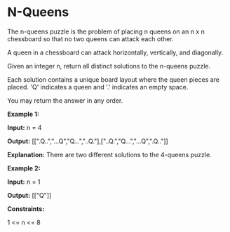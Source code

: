 # N-Queens
The n-queens puzzle is the problem of placing n queens on an n x n chessboard so that no two queens can attack each other.

A queen in a chessboard can attack horizontally, vertically, and diagonally.

Given an integer n, return all distinct solutions to the n-queens puzzle.

Each solution contains a unique board layout where the queen pieces are placed. 'Q' indicates a queen and '.' indicates an empty space.

You may return the answer in any order.

**Example 1:**

**Input:** n = 4

**Output:** [[".Q..","...Q","Q...","..Q."],["..Q.","Q...","...Q",".Q.."]]

**Explanation:** There are two different solutions to the 4-queens puzzle.

**Example 2:**

**Input:** n = 1

**Output:** [["Q"]]

**Constraints:**

1 <= n <= 8
